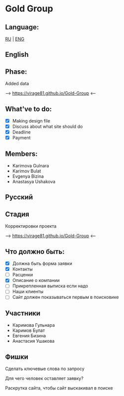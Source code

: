 # Gold Group

## Language:

[RU](#Русский) | [ENG](#English)

## English

## Phase:

Added data

--> https://virage81.github.io/Gold-Group <--

## What've to do:

- [x] Making design file
- [x] Discuss about what site should do
- [x] Deadline
- [x] Payment

## Members:

- Karimova Gulnara
- Karimov Bulat
- Evgenya Bizina
- Anastasya Ushakova

## Русский

## Стадия

Корректировки проекта

--> https://virage81.github.io/Gold-Group <--

## Что должно быть:

- [x] Должна быть форма заявки
- [x] Контакты
- [ ] Расценки
- [x] Описание о компании
- [ ] Прикрепленная выписка если надо
- [ ] Наши клиенты
- [ ] Сайт должен показываться первым в поисковике

## Участники

- Каримова Гульнара
- Каримов Булат
- Евгения Бизина
- Анастасия Ушакова

## Фишки

Сделать ключевые слова по запросу

Для чего человек оставляет заявку?

Раскрутка сайта, чтобы сайт выскакивал в поиске
